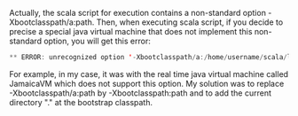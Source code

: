 Actually, the scala script for execution contains a non-standard option -Xbootclasspath/a:path. Then, when executing scala script, if you decide to precise a special java virtual machine that does not implement this non-standard option, you will get this error:
```scala
** ERROR: unrecognized option '-Xbootclasspath/a:/home/username/scala/lib/jline.jar:/home/username/scala/lib/scala-compiler.jar:/home/username/scala/lib/scala-dbc.jar:/home/username/scala/lib/scala-library.jar:/home/username/scala/lib/scalap.jar:/home/username/scala/lib/scala-swing.jar
```
For example, in my case, it was with the real time java virtual machine called JamaicaVM which does not support this option.
My solution was to replace -Xbootclasspath/a:path by -Xbootclasspath:path and to add the current directory "." at the bootstrap classpath.
